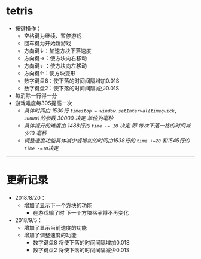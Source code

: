 # tetris
* 按键操作：  
  * 空格键为继续、暂停游戏  
  * 回车键为开始新游戏  
  * 方向键↓：加速方块下落速度  
  * 方向键→：使方块向右移动  
  * 方向键←：使方块向左移动  
  * 方向键↑：使方块变形  
  * 数字键盘8：使下落的时间间隔增加0.01S  
  * 数字键盘2：使下落的时间间隔减少0.01S
* 每消除一行得一分
* 游戏难度每30S提高一次  
  * *具体时间由 1530行 `timestop = window.setInterval(timequick, 30000)`的参数 30000 决定 单位为毫秒*  
  * *具体提升的难度由 1488行的 `time -= 10` 决定 即 每次下落一格的时间减少10 毫秒*   
  * *调整速度功能具体减少或增加的时间由1538行的 `time +=20` 和1545行的 `time -=10`决定*
***
# 更新记录  
* 2018/8/20：  
  * 增加了显示下一个方块的功能  
    * 在游戏输了时 下一个方块格子将不再变化
* 2018/9/5：  
  * 增加了显示当前速度的功能  
  * 增加了调整速度的功能  
    * 数字键盘8 将使下落的时间间隔增加0.01S  
    * 数字键盘2 将使下落的时间间隔减少0.01S
